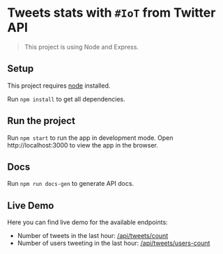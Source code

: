 # Tweets stats with `#IoT` from Twitter API

> This project is using Node and Express.

## Setup

This project requires [node](nodejs.org/) installed.

Run `npm install` to get all dependencies.

## Run the project

Run `npm start` to run the app in development mode.
Open http://localhost:3000 to view the app in the browser.

## Docs

Run `npm run docs-gen` to generate API docs.

## Live Demo 

Here you can find live demo for the available endpoints:

* Number of tweets in the last hour: [/api/tweets/count](http://localhost:3000/api/tweets/count)
* Number of users tweeting in the last hour: [/api/tweets/users-count](http://localhost:3000/api/tweets/users-count)

